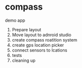 # compass
demo app

 1. Prepare layout
 2. Move layout to adnroid studio
 3. create compass roatition system
 4. create gps location picker
 5. connect sensors to lcations
 6. tests
 7. cleaning up
